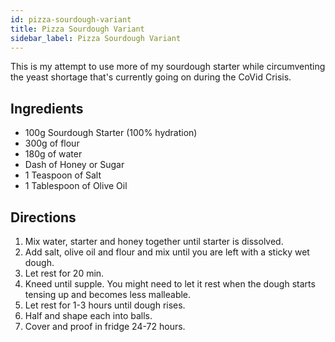 ```yaml
---
id: pizza-sourdough-variant
title: Pizza Sourdough Variant
sidebar_label: Pizza Sourdough Variant
---
```


This is my attempt to use more of my sourdough starter while circumventing the yeast shortage that's currently going on during the CoVid Crisis.

## Ingredients 

+ 100g Sourdough Starter (100% hydration)
+ 300g of flour
+ 180g of water
+ Dash of Honey or Sugar
+ 1 Teaspoon of Salt
+ 1 Tablespoon of Olive Oil

## Directions

1. Mix water, starter and honey together until starter is dissolved.
1. Add salt, olive oil and flour and mix until you are left with a sticky wet dough.
1. Let rest for 20 min.
1. Kneed until supple. You might need to let it rest when the dough starts tensing up and becomes less malleable. 
1. Let rest for 1-3 hours until dough rises.
1. Half and shape each into balls.
1. Cover and proof in fridge 24-72 hours.
